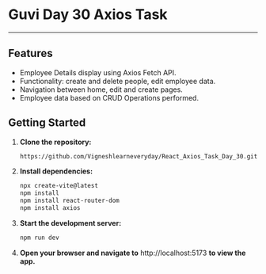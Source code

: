 # Guvi Day 30 Axios Task 
---
## Features

- Employee Details display using Axios Fetch API.
- Functionality: create and delete people, edit employee data.
- Navigation between home, edit and create pages.
- Employee data based on CRUD Operations performed.

## Getting Started

1. **Clone the repository:**

   ```bash
   https://github.com/Vigneshlearneveryday/React_Axios_Task_Day_30.git

   ```

2. **Install dependencies:**

   ```bash
   npx create-vite@latest
   npm install
   npm install react-router-dom
   npm install axios

   ```

3. **Start the development server:**

   ```bash
   npm run dev
   
   ```

4. **Open your browser and navigate to** http://localhost:5173 **to view the app.**
